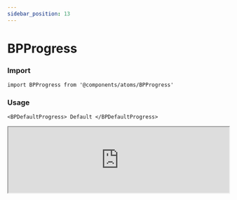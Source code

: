 ```yaml
---
sidebar_position: 13
---
```


# BPProgress

### Import

```tsx
import BPProgress from '@components/atoms/BPProgress'
```

### Usage 

```tsx
<BPDefaultProgress> Default </BPDefaultProgress>
```

<iframe width="100%" heigh="200px" src="https://ui-kit.blue-panda.dev/iframe.html?args=&id=atoms-bpprogress--basic&viewMode=story" />


### Props 


| Prop | Default | Options |
| ----------- | ----------- | ----------- |
| variant | default | 'default' \| 'inverted' \| 'danger' \| 'cyber' \| 'caution' \| 'success' \| 'primary' \| 'secondary' \| 'accent' \| 'light' \| 'link’ | 
| size | md | 'xxs'  \| 'xs'   \| 's'  \| 'md'  \| 'lg'  \| 'xl' 
| outline | false | true \|   false 
| magic | false | true \|   false
| progress | 0 | number 




Check more colors, statuses and styles at: 
<img src={'/img/sb.png'} alt="Storybook" style={{width: '15px'}} />

https://ui-kit.blue-panda.dev/?path=/story/atoms-bpprogress--basic